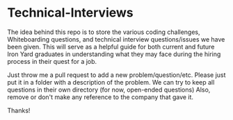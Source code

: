 # Technical-Interviews

The idea behind this repo is to store the various coding challenges, Whiteboarding questions, and technical interview questions/issues we have been given. This will serve as a helpful guide for both current and future Iron Yard graduates in understanding what they may face during the hiring process in their quest for a job.

Just throw me a pull request to add a new problem/question/etc. Please just put it in a folder with a description of the problem. We can try to keep all questions in their own directory (for now, open-ended questions) Also, remove or don't make any reference to the company that gave it. 

Thanks!

